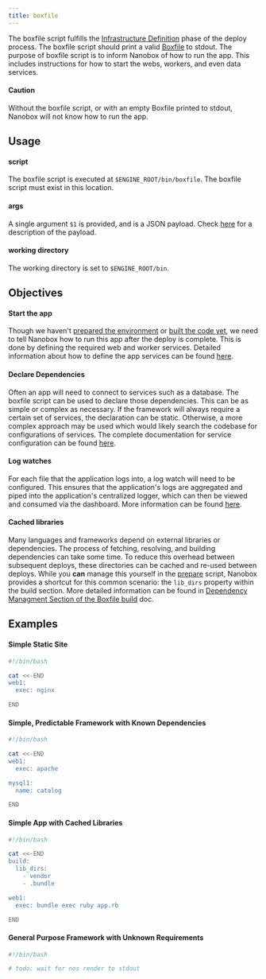 ```yaml
---
title: boxfile
---
```


The boxfile script fulfills the [Infrastructure Definition](/engines/how-engines-work#infrastructure-definition) phase of the deploy process. The boxfile script should print a valid [Boxfile](/boxfile/) to stdout. The purpose of boxfile script is to inform Nanobox of how to run the app. This includes instructions for how to start the webs, workers, and even data services.

#### Caution

Without the boxfile script, or with an empty Boxfile printed to stdout, Nanobox will not know how to run the app.

## Usage

#### script

The boxfile script is executed at `$ENGINE_ROOT/bin/boxfile`. The boxfile script must exist in this location.

#### args

A single argument `$1` is provided, and is a JSON payload. Check [here](/engines/scripts/#payload) for a description of the payload.

#### working directory

The working directory is set to `$ENGINE_ROOT/bin`.

## Objectives

#### Start the app

Though we haven't [prepared the environment](/engines/how-engines-work#environment-preparation) or [built the code yet](/engines/how-engines-work#application-build), we need to tell Nanobox how to run this app after the deploy is complete. This is done by defining the required web and worker services. Detailed information about how to define the app services can be found [here](/boxfile/code-services).

#### Declare Dependencies

Often an app will need to connect to services such as a database. The boxfile script can be used to declare those dependencies. This can be as simple or complex as necessary. If the framework will always require a certain set of services, the declaration can be static. Otherwise, a more complex approach may be used which would likely search the codebase for configurations of services. The complete documentation for service configuration can be found [here](/boxfile/data-services/).

#### Log watches

For each file that the application logs into, a log watch will need to be configured. This ensures that the application's logs are aggregated and piped into the application's centralized logger, which can then be viewed and consumed via the dashboard. More information can be found [here]().

#### Cached libraries

Many languages and frameworks depend on external libraries or dependencies. The process of fetching, resolving, and building dependencies can take some time. To reduce this overhead between subsequent deploys, these directories can be cached and re-used between deploys. While you **can** manage this yourself in the [prepare](/engines/scripts/prepare) script, Nanobox provides a shortcut for this common scenario: the `lib_dirs` property within the build section. More detailed information can be found in [Dependency Managment Section of the Boxfile build](/boxfile/build#dependency-management) doc.

## Examples

#### Simple Static Site

```bash
#!/bin/bash

cat <<-END
web1:
  exec: nginx

END
```

#### Simple, Predictable Framework with Known Dependencies

```bash
#!/bin/bash

cat <<-END
web1:
  exec: apache

mysql1:
  name: catalog

END
```

#### Simple App with Cached Libraries

```bash
#!/bin/bash

cat <<-END
build:
  lib_dirs:
    - vendor
    - .bundle

web1:
  exec: bundle exec ruby app.rb

END
```

#### General Purpose Framework with Unknown Requirements

```bash
#!/bin/bash

# todo: wait for nos render to stdout
```

